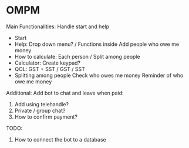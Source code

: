 # OMPM
Main Functionalities:
Handle start and help
- Start
- Help: Drop down menu? / Functions inside
Add people who owe me money
- How to calculate: Each person / Split among people
- Calculator: Create keypad?
- QOL: GST + SST / GST / SST
- Splitting among people
Check who owes me money
Reminder of who owe me money

Additional:
Add bot to chat and leave when paid:
1. Add using telehandle?
2. Private / group chat?
3. How to confirm payment?

TODO:
1. How to connect the bot to a database